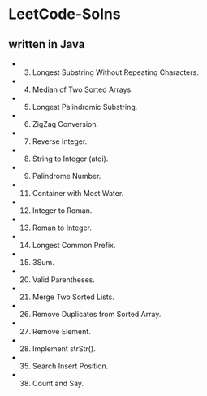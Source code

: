 # LeetCode-Solns
## written in Java

- 3. Longest Substring Without Repeating Characters.
- 4. Median of Two Sorted Arrays.
- 5. Longest Palindromic Substring.
- 6. ZigZag Conversion.
- 7. Reverse Integer.
- 8. String to Integer (atoi).
- 9. Palindrome Number.
- 11. Container with Most Water.
- 12. Integer to Roman.
- 13. Roman to Integer.
- 14. Longest Common Prefix.
- 15. 3Sum.
- 20. Valid Parentheses.
- 21. Merge Two Sorted Lists.
- 26. Remove Duplicates from Sorted Array.
- 27. Remove Element.
- 28. Implement strStr().
- 35. Search Insert Position.
- 38. Count and Say.
